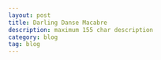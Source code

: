 ```yaml
---
layout: post
title: Darling Danse Macabre
description: maximum 155 char description
category: blog
tag: blog
---
```

